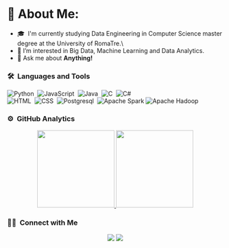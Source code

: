 # 💫 About Me:
- 🎓 &nbsp;I'm currently studying Data Engineering in Computer Science master degree at the University of RomaTre.\
- 🌱 I’m interested in Big Data, Machine Learning and Data Analytics.
- 💬 Ask me about **Anything!**

### 🛠 &nbsp;Languages and Tools

![Python](https://img.shields.io/badge/Python-14354C?style=for-the-badge&logo=python&logoColor=white)&nbsp;
![JavaScript](https://img.shields.io/badge/JavaScript-323330?style=for-the-badge&logo=javascript&logoColor=F7DF1E)&nbsp;
![Java](https://img.shields.io/badge/Java-ED8B00?style=for-the-badge&logo=openjdk&logoColor=white)&nbsp;
![C](https://img.shields.io/badge/C-00599C?style=for-the-badge&logo=c&logoColor=white)&nbsp;
![C#](https://img.shields.io/badge/C%23-239120?style=for-the-badge&logo=c-sharp&logoColor=white)&nbsp;\
![HTML](https://img.shields.io/badge/HTML-239120?style=for-the-badge&logo=html5&logoColor=white)&nbsp;
![CSS](https://img.shields.io/badge/CSS-239120?&style=for-the-badge&logo=css3&logoColor=white)&nbsp;
![Postgresql](https://img.shields.io/badge/PostgreSQL-316192?style=for-the-badge&logo=postgresql&logoColor=white)&nbsp;
![Apache Spark](https://img.shields.io/badge/Apache%20Spark-FDEE21?style=for-the-badge&logo=apachespark&logoColor=black)
![Apache Hadoop](https://img.shields.io/badge/Apache%20Hadoop-66CCFF?style=for-the-badge&logo=apachehadoop&logoColor=black)

### ⚙️ &nbsp;GitHub Analytics

<p align="center">
<a href="https://github.com/alemari7">
  <img height="180em" src="https://github-readme-stats-eight-theta.vercel.app/api?username=alemari7&show_icons=true&theme=algolia&include_all_commits=true&count_private=true"/>
  <img height="180em" src="https://github-readme-stats-eight-theta.vercel.app/api/top-langs/?username=alemari7&layout=compact&langs_count=8&theme=algolia"/>
</a>
</p>

### 🤝🏻 &nbsp;Connect with Me

<p align="center">
<a href="https://www.linkedin.com/in/alessio-marinucci-5283a5215/"><img src="https://img.shields.io/badge/Alessio%20Marinucci-0077B5?style=flat&logo=Linkedin&logoColor=white"/></a>
<a href="mailto:ale.mari0803@gmail.com"><img src="https://img.shields.io/badge/-ale.mari0803@gmail.com-D14836?style=flat&logo=Gmail&logoColor=white"/></a>
</p>
